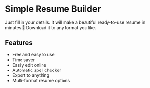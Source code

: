 # Simple Resume Builder 

Just fill in your details. It will make a beautiful ready-to-use resume in minutes 💫 Download it to any format you like.

## Features
- Free and easy to use
- Time saver 
- Easily edit online
- Automatic spell checker
- Export to anything
- Multi-format resume options